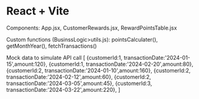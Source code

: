 # React + Vite

Components: App.jsx, CustomerRewards.jsx, RewardPointsTable.jsx

Custom functions (BusinssLogic>utils.js): pointsCalculater(), getMonthYear(), fetchTransactions()

Mock data to simulate API call
[
        {customerId:1, transactionDate:'2024-01-15',amount:120},
        {customerId:1, transactionDate:'2024-02-20',amount:80},
        {customerId:2, transactionDate:'2024-01-10',amount:160},
        {customerId:2, transactionDate:'2024-02-12',amount:60},
        {customerId:2, transactionDate:'2024-03-05',amount:45},
        {customerId:3, transactionDate:'2024-03-22',amount:220},
]